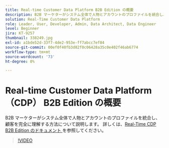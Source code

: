 ```yaml
---
title: Real-time Customer Data Platform B2B Edition の概要
description: B2B マーケターがシステム全体で人物とアカウントのプロファイルを統合し、顧客を完全に理解する方法について説明します。
solution: Real-Time Customer Data Platform
role: Leader, User, Developer, Admin, Data Architect, Data Engineer
level: Beginner
jira: KT-9257
thumbnail: 338249.jpg
exl-id: a1bde52d-33f7-4de2-953e-ff7abcc7ef84
source-git-commit: 00ef0f40fb3d82f0c06428a35c0e402f46ab6774
workflow-type: tm+mt
source-wordcount: '73'
ht-degree: 0%

---
```


# Real-time Customer Data Platform（CDP） B2B Edition の概要

B2B マーケターがシステム全体で人物とアカウントのプロファイルを統合し、顧客を完全に理解する方法について説明します。 詳しくは、[Real-Time CDP B2B Edition のドキュメント ](https://experienceleague.adobe.com/docs/experience-platform/rtcdp/b2b-overview.html) を参照してください。

>[!VIDEO](https://video.tv.adobe.com/v/338249?learn=on)
